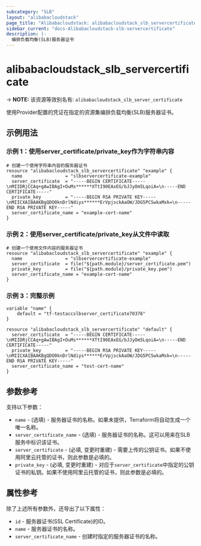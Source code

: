 ```yaml
---
subcategory: "SLB"
layout: "alibabacloudstack"
page_title: "Alibabacloudstack: alibabacloudstack_slb_servercertificate"
sidebar_current: "docs-Alibabacloudstack-slb-servercertificate"
description: |- 
  编排负载均衡(SLB)服务器证书
---
```


# alibabacloudstack_slb_servercertificate
-> **NOTE:** 该资源等效别名有: `alibabacloudstack_slb_server_certificate`

使用Provider配置的凭证在指定的资源集编排负载均衡(SLB)服务器证书。

## 示例用法

### 示例 1：使用server_certificate/private_key作为字符串内容

```hcl
# 创建一个使用字符串内容的服务器证书
resource "alibabacloudstack_slb_servercertificate" "example" {
  name                = "slbservercertificate-example"
  server_certificate  = "-----BEGIN CERTIFICATE-----\nMIIDRjCCAq+gAwIBAgI+OuMs******XTtI90EAxEG/bJJyOm5LqoiA=\n-----END CERTIFICATE-----"
  private_key         = "-----BEGIN RSA PRIVATE KEY-----\nMIICXAIBAAKBgQDO0knDrlNdiys******ErVpjsckAaOW/JDG5PCSwkaMxk=\n-----END RSA PRIVATE KEY-----"
  server_certificate_name = "example-cert-name"
}
```

### 示例 2：使用server_certificate/private_key从文件中读取

```hcl
# 创建一个使用文件内容的服务器证书
resource "alibabacloudstack_slb_servercertificate" "example" {
  name                = "slbservercertificate-example"
  server_certificate  = file("${path.module}/server_certificate.pem")
  private_key         = file("${path.module}/private_key.pem")
  server_certificate_name = "example-cert-name"
}
```

### 示例 3：完整示例

```hcl
variable "name" {
    default = "tf-testaccslbserver_certificate70376"
}

resource "alibabacloudstack_slb_servercertificate" "default" {
  server_certificate  = "-----BEGIN CERTIFICATE-----\nMIIDRjCCAq+gAwIBAgI+OuMs******XTtI90EAxEG/bJJyOm5LqoiA=\n-----END CERTIFICATE-----"
  private_key         = "-----BEGIN RSA PRIVATE KEY-----\nMIICXAIBAAKBgQDO0knDrlNdiys******ErVpjsckAaOW/JDG5PCSwkaMxk=\n-----END RSA PRIVATE KEY-----"
  server_certificate_name = "test-cert-name"
}
```

## 参数参考

支持以下参数：

* `name` - (选填) - 服务器证书的名称。如果未提供，Terraform将自动生成一个唯一名称。
* `server_certificate_name` - (选填) - 服务器证书的名称。这可以用来在SLB服务中标识该证书。
* `server_certificate` - (必填, 变更时重建) - 需要上传的公钥证书。如果不使用阿里云托管的证书，则此参数是必填的。
* `private_key` - (必填, 变更时重建) - 对应于`server_certificate`中指定的公钥证书的私钥。如果不使用阿里云托管的证书，则此参数是必填的。

## 属性参考

除了上述所有参数外，还导出了以下属性：

* `id` - 服务器证书(SSL Certificate)的ID。
* `name` - 服务器证书的名称。
* `server_certificate_name` - 创建时指定的服务器证书的名称。
